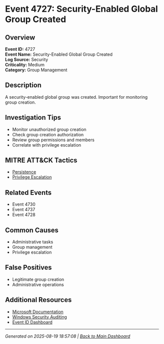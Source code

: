 # Event 4727: Security-Enabled Global Group Created

## Overview
**Event ID:** 4727  
**Event Name:** Security-Enabled Global Group Created  
**Log Source:** Security  
**Criticality:** Medium  
**Category:** Group Management  

## Description
A security-enabled global group was created. Important for monitoring group creation.

## Investigation Tips
- Monitor unauthorized group creation
- Check group creation authorization
- Review group permissions and members
- Correlate with privilege escalation

## MITRE ATT&CK Tactics
- [Persistence](https://attack.mitre.org/tactics/TA0003/)
- [Privilege Escalation](https://attack.mitre.org/tactics/TA0004/)

## Related Events
- Event 4730
- Event 4737
- Event 4728

## Common Causes
- Administrative tasks
- Group management
- Privilege escalation

## False Positives
- Legitimate group creation
- Administrative operations

## Additional Resources
- [Microsoft Documentation](https://learn.microsoft.com/en-us/previous-versions/windows/it-pro/windows-10/security/threat-protection/auditing/event-4727)
- [Windows Security Auditing](https://learn.microsoft.com/en-us/windows/security/threat-protection/auditing/audit-events)
- [Event ID Dashboard](../index.html)

---
*Generated on 2025-08-19 18:57:08 | [Back to Main Dashboard](../index.html)*
